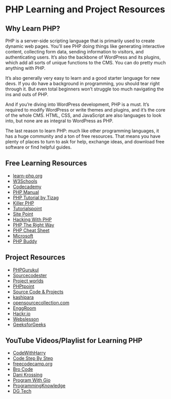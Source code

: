 # PHP Learning and Project Resources

## Why Learn PHP?
PHP is a server-side scripting language that is primarily used to create dynamic web pages. You’ll see PHP doing things like generating interactive content, collecting form data, sending information to visitors, and authenticating users. It’s also the backbone of WordPress and its plugins, which add all sorts of unique functions to the CMS. You can do pretty much anything with PHP.

It’s also generally very easy to learn and a good starter language for new devs. If you do have a background in programming, you should tear right through it. But even total beginners won’t struggle too much navigating the ins and outs of PHP.

And if you’re diving into WordPress development, PHP is a must. It’s required to modify WordPress or write themes and plugins, and it’s the core of the whole CMS. HTML, CSS, and JavaScript are also languages to look into, but none are as integral to WordPress as PHP.

The last reason to learn PHP: much like other programming languages, it has a huge community and a ton of free resources. That means you have plenty of places to turn to ask for help, exchange ideas, and download free software or find helpful guides.

## Free Learning Resources
- [learn-php.org](https://www.learn-php.org/)
- [W3Schools](https://www.w3schools.com/php/)
- [Codecademy](https://www.codecademy.com/learn/paths/php-skill)
- [PHP Manual](https://www.php.net/manual/en/index.php)
- [PHP Tutorial by Tizag](http://tizag.com/phpT/)
- [Killer PHP](https://www.killerphp.com/tutorials/object-oriented-php/)
- [Tutorialspoint](https://www.tutorialspoint.com/php/index.htm)
- [Site Point](https://www.sitepoint.com/php/)
- [Hacking With PHP](http://www.hackingwithphp.com/)
- [PHP The Right Way](https://phptherightway.com/)
- [PHP Cheat Sheet](https://phpcheatsheets.com/)
- [Microsoft](https://learn.microsoft.com/en-us/azure/app-service/quickstart-php?tabs=cli&pivots=platform-linux)
- [PHP Buddy](https://www.phpbuddy.com/)

## Project Resources
- [PHPGurukul](https://phpgurukul.com/php-projects-free-downloads/)
- [Sourcecodester](https://www.sourcecodester.com/php-project)
- [Project worlds](https://projectworlds.in/free-projects/php-projects/)
- [PHPtpoint](https://www.phptpoint.com/projects/)
- [Source Code & Projects](https://code-projects.org/c/languages/project/phpprojects/)
- [kashipara](https://www.kashipara.com/project/projectphp.php)
- [opensourcecollection.com](https://opensourcecollection.com/php-projects)
- [EnggRoom](https://www.enggroom.com/PHP%20Project/Free%20Download%20PHP%20Project.htm)
- [Hackr.io](https://hackr.io/blog/php-projects)
- [Webslesson](https://www.webslesson.info/p/download-php-project-with-source-code.html)
- [GeeksforGeeks](https://www.geeksforgeeks.org/php-projects/)

## YouTube Videos/Playlist for Learning PHP
- [CodeWithHarry](https://youtube.com/playlist?list=PLu0W_9lII9aikXkRE0WxDt1vozo3hnmtR&si=OjJO8Rieq0tKKHfA)
- [Code Step By Step](https://youtube.com/playlist?list=PL8p2I9GklV44cSOlKzB_0TrzxEgwfvicK&si=oSMCKQ3ODvz3x0r0)
- [freecodecamp.org](https://youtu.be/OK_JCtrrv-c?si=P4xSbbm-jbgmM5WD)
- [Bro Code](https://youtu.be/zZ6vybT1HQs?si=gEqNboAIvvEEk625)
- [Dani Krossing](https://youtube.com/playlist?list=PL0eyrZgxdwhwwQQZA79OzYwl5ewA7HQih&si=VBrOgiJBIwtC69ZM)
- [Program With Gio](https://youtube.com/playlist?list=PLr3d3QYzkw2xabQRUpcZ_IBk9W50M9pe-&si=egUGNzMcGg8gP2r7)
- [ProgrammingKnowledge](https://youtube.com/playlist?list=PLS1QulWo1RIZc4GM_E04HCPEd_xpcaQgg&si=_HYtXPAs_cJZkYbt)
- [DG Tech](https://youtube.com/playlist?list=PLRvH37iEcMFHaXl7OPCZcZrLiIVKKUZ49&si=vewT2L-_-csAa1sg)

